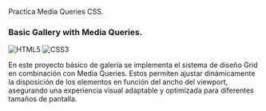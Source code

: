 Practica Media Queries CSS.

### Basic Gallery with Media Queries.

![HTML5](https://img.shields.io/badge/html5-%23E34F26.svg?style=flat&logo=html5&logoColor=white) ![CSS3](https://img.shields.io/badge/css3-%231572B6.svg?style=flat&logo=css3&logoColor=white)

En este proyecto básico de galería se implementa el sistema de diseño Grid en combinación con Media Queries. Estos permiten ajustar dinámicamente la disposición de los elementos en función del ancho del viewport, asegurando una experiencia visual adaptable y optimizada para diferentes tamaños de pantalla.
